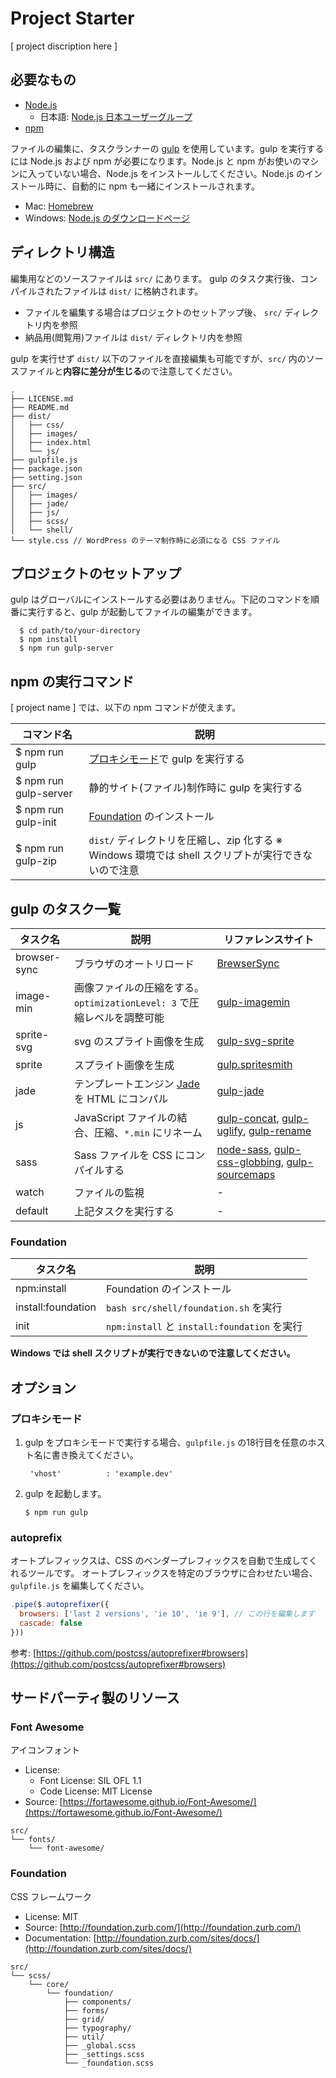 Project Starter
============

[ project discription here ]

## 必要なもの

- [Node.js](https://nodejs.org/en/)
  - 日本語: [Node.js 日本ユーザーグループ](http://nodejs.jp/)
- [npm](https://www.npmjs.com/)

ファイルの編集に、タスクランナーの [gulp](http://gulpjs.com/) を使用しています。gulp を実行するには Node.js および npm が必要になります。Node.js と npm がお使いのマシンに入っていない場合、Node.js をインストールしてください。Node.js のインストール時に、自動的に npm も一緒にインストールされます。

- Mac: [Homebrew](http://brew.sh/index_ja.html)
- Windows: [Node.js のダウンロードページ](https://nodejs.org/en/download/)

## ディレクトリ構造

編集用などのソースファイルは `src/` にあります。 gulp のタスク実行後、コンパイルされたファイルは `dist/` に格納されます。

- ファイルを編集する場合はプロジェクトのセットアップ後、 `src/` ディレクトリ内を参照
- 納品用(閲覧用)ファイルは `dist/` ディレクトリ内を参照

gulp を実行せず `dist/` 以下のファイルを直接編集も可能ですが、`src/` 内のソースファイルと**内容に差分が生じる**ので注意してください。

~~~
.
├── LICENSE.md
├── README.md
├── dist/
│   ├── css/
│   ├── images/
│   ├── index.html
│   └── js/
├── gulpfile.js
├── package.json
├── setting.json
├── src/
│   ├── images/
│   ├── jade/
│   ├── js/
│   ├── scss/
│   └── shell/
└── style.css // WordPress のテーマ制作時に必須になる CSS ファイル
~~~

## プロジェクトのセットアップ

gulp はグローバルにインストールする必要はありません。下記のコマンドを順番に実行すると、gulp が起動してファイルの編集ができます。


      $ cd path/to/your-directory
      $ npm install 
      $ npm run gulp-server  

## npm の実行コマンド

[ project name ] では、以下の npm コマンドが使えます。

| コマンド名  | 説明  |
|---|---|
| $ npm run gulp | [プロキシモード](#プロキシモード)で gulp を実行する |
| $ npm run gulp-server | 静的サイト(ファイル)制作時に gulp を実行する |
| $ npm run gulp-init | [Foundation](#Foundation) のインストール |
| $ npm run gulp-zip | `dist/` ディレクトリを圧縮し、zip 化する ※ Windows 環境では shell スクリプトが実行できないので注意 |

## gulp のタスク一覧

| タスク名  | 説明  | リファレンスサイト | 
|---|---|---|
| browser-sync | ブラウザのオートリロード | [BrewserSync](https://www.browsersync.io/) |
| image-min | 画像ファイルの圧縮をする。`optimizationLevel: 3` で圧縮レベルを調整可能 | [gulp-imagemin](https://github.com/sindresorhus/gulp-imagemin) |
| sprite-svg |  svg のスプライト画像を生成 | [gulp-svg-sprite](https://github.com/shakyshane/gulp-svg-sprites) | 
| sprite |  スプライト画像を生成 | [gulp.spritesmith](https://github.com/twolfson/gulp.spritesmith) | 
| jade | テンプレートエンジン [Jade](http://jade-lang.com/) を HTML にコンパル | [gulp-jade](https://github.com/phated/gulp-jade) | 
| js |  JavaScript ファイルの結合、圧縮、`*.min` にリネーム | [gulp-concat](https://github.com/contra/gulp-concat), [gulp-uglify](https://github.com/terinjokes/gulp-uglify), [gulp-rename](https://github.com/hparra/gulp-rename) | 
| sass | Sass ファイルを CSS にコンパイルする |[node-sass](https://github.com/sass/node-sass), [gulp-css-globbing](https://github.com/jsahlen/gulp-css-globbing), [gulp-sourcemaps](https://github.com/floridoo/gulp-sourcemaps)　|
| watch | ファイルの監視 |-|
| default | 上記タスクを実行する |-|

### Foundation

| タスク名  | 説明  |
|---|---|
| npm:install | Foundation のインストール |
| install:foundation | `bash src/shell/foundation.sh` を実行 |
| init | `npm:install` と `install:foundation` を実行 |

**Windows では shell スクリプトが実行できないので注意してください。**

## オプション

### プロキシモード

1. gulp をプロキシモードで実行する場合、`gulpfile.js` の18行目を任意のホスト名に書き換えてください。


        'vhost'          : 'example.dev'
    

1.  gulp を起動します。


        $ npm run gulp


### autoprefix

オートプレフィックスは、CSS のベンダープレフィックスを自動で生成してくれるツールです。
オートプレフィックスを特定のブラウザに合わせたい場合、`gulpfile.js` を編集してください。

```javascript
.pipe($.autoprefixer({
  browsers: ['last 2 versions', 'ie 10', 'ie 9'], // この行を編集します
  cascade: false
}))
```
参考: [https://github.com/postcss/autoprefixer#browsers](https://github.com/postcss/autoprefixer#browsers)


## サードパーティ製のリソース

### Font Awesome

アイコンフォント

- License:
  - Font License: SIL OFL 1.1
  - Code License: MIT License
- Source: [https://fortawesome.github.io/Font-Awesome/](https://fortawesome.github.io/Font-Awesome/)

~~~
src/
└── fonts/
    └── font-awesome/
~~~

### Foundation

CSS フレームワーク

- License: MIT
- Source: [http://foundation.zurb.com/](http://foundation.zurb.com/)
- Documentation: [http://foundation.zurb.com/sites/docs/](http://foundation.zurb.com/sites/docs/)

~~~
src/
└── scss/
    └── core/
        └── foundation/
            ├── components/
            ├── forms/
            ├── grid/
            ├── typography/
            ├── util/
            ├── _global.scss
            ├── _settings.scss
            └── _foundation.scss
~~~
